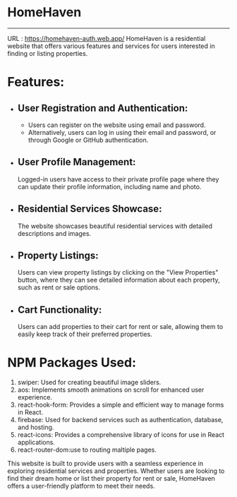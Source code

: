 # HomeHaven
---
URL  :   https://homehaven-auth.web.app/
HomeHaven is a residential website that offers various features and services for users interested in finding or listing properties.
# Features:

   - ## User Registration and Authentication:
        + Users can register on the website using email and password.
        + Alternatively, users can log in using their email and password, or through Google or GitHub authentication.
   - ## User Profile Management:
        Logged-in users have access to their private profile page where they can update their profile information, including name and photo.

   - ## Residential Services Showcase:
       The website showcases beautiful residential services with detailed descriptions and images.

   - ## Property Listings:
     Users can view property listings by clicking on the "View Properties" button, where they can see detailed information about each property, such as rent or sale options.

   - ## Cart Functionality:
        Users can add properties to their cart for rent or sale, allowing them to easily keep track of their preferred properties.

# NPM Packages Used:

   1. swiper: Used for creating beautiful image sliders.
   2. aos: Implements smooth animations on scroll for enhanced user experience.
   3. react-hook-form: Provides a simple and efficient way to manage forms in React.
   4. firebase: Used for backend services such as authentication, database, and hosting.
   5. react-icons: Provides a comprehensive library of icons for use in React applications.
   6. react-router-dom:use to routing maltiple pages.

This website is built to provide users with a seamless experience in exploring residential services and properties. Whether users are looking to find their dream home or list their property for rent or sale, HomeHaven offers a user-friendly platform to meet their needs.
